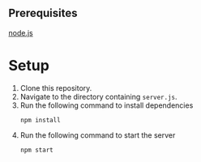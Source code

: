 ## Prerequisites 
[node.js](https://nodejs.org/)

# Setup
1. Clone this repository.
2. Navigate to the directory containing `server.js`.
3. Run the following command to install dependencies
    ```
    npm install
    ```
5. Run the following command to start the server
    ```
    npm start
    ```
